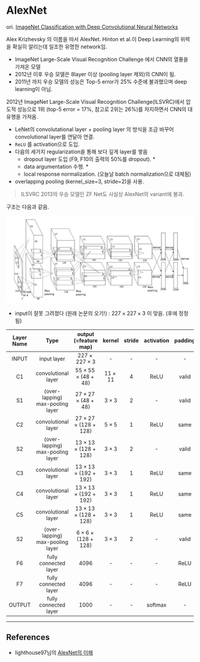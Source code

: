 # AlexNet 

ori. [ImageNet Classification with Deep Convolutional Neural Networks](https://proceedings.neurips.cc/paper_files/paper/2012/file/c399862d3b9d6b76c8436e924a68c45b-Paper.pdf)

Alex Krizhevsky 의 이름을 따서 AlexNet. Hinton et al.이 Deep Learning의 위력을 확실히 알리는데 일조한 유명한 network임.

* ImageNet Large-Scale Visual Recognition Challenge 에서 CNN의 열풍을 가져온 모델 
* 2012년 이후 우승 모델은 8layer 이상 (pooling layer 제외)의 CNN이 됨.
* 2011년 까지 우승 모델의 성능은 Top-5 error가 25% 수준에 불과했으며 deep learning이 아님.

2012년  ImageNet Large-Scale Visual Recognition Challenge(ILSVRC)에서 압도적 성능으로 1위 (top-5 error = 17%, 참고로 2위는 26%)를 차지하면서 CNN의 대유행을 가져옴.

* LeNet의 convolutational layer + pooling layer 의 방식을 조금 바꾸어 convolutional layer를 연달아 연결.
* `ReLU` 를 activation으로 도입.
* 다음의 세가지 regularization을 통해 보다 깊게 layer를 쌓음 
    * dropout layer 도입 (F9, F10의 출력의 50%를 dropout). *
    * data argumentation 수행. *
    * local response normalization. (오늘날 batch normalization으로 대체됨)
* overlapping pooling (kernel_size=3, stride=2)을 사용.

> ILSVRC 2013의 우승 모델인 ZF Net도 사실상 AlexNet의 variant에 불과.

구조는 다음과 같음.

![](./img/ImageNet-Convolutional-Neural-Network-Architecture-19.png)

* input이 잘못 그려졌다 (원래 논문의 오기!) : $227 \times 227 \times 3$ 이 맞음. (후에 정정됨)

| Layer Name | Type | output (=feature map) | kernel | stride | activation | padding |
| :----: | :----: | :----: | :----: | :----: | :----: | :----: |
| INPUT | input layer | $227\times 227 \times 3$ |  - | - | - | - |
| C1 | convolutional layer | $55\times 55 \times (48+48)$ | $11\times 11$  | 4 | ReLU | valid |
| S1 | (over-lapping) max-pooling layer | $27\times 27 \times (48+48)$ | $3\times 3$  | 2 | - | valid |
| C2 | convolutional layer | $27\times 27 \times (128+128)$ | $5\times 5$  | 1 | ReLU | same |
| S2 | (over-lapping) max-pooling layer | $13\times 13 \times (128+128)$ | $3\times 3$  | 2 | - | valid |
| C3 | convolutional layer | $13\times 13 \times (192+192)$ | $3\times 3$  | 1 | ReLU | same |
| C4 | convolutional layer | $13\times 13 \times (192+192)$ | $3\times 3$  | 1 | ReLU | same |
| C5 | convolutional layer | $13\times 13 \times (128+128)$ | $3\times 3$  | 1 | ReLU | same |
| S2 | (over-lapping) max-pooling layer | $6\times 6 \times (128+128)$ | $3\times 3$  | 2 | - | valid |
| F6 | fully connected layer | $4096$ | - | -| - | ReLU | - |
| F7 | fully connected layer | $4096$ | - | -| - | ReLU | - |
| OUTPUT | fully connected layer  | $1000$ | -  | - | softmax | - |

---

## References

* lighthouse97님의 [AlexNet의 이해](https://velog.io/@lighthouse97/AlexNet%EC%9D%98-%EC%9D%B4%ED%95%B4)
